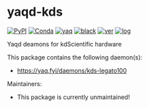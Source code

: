 # yaqd-kds

[![PyPI](https://img.shields.io/pypi/v/yaqd-kds)](https://pypi.org/project/yaqd-kds)
[![Conda](https://img.shields.io/conda/vn/conda-forge/yaqd-kds)](https://anaconda.org/conda-forge/yaqd-kds)
[![yaq](https://img.shields.io/badge/framework-yaq-orange)](https://yaq.fyi/)
[![black](https://img.shields.io/badge/code--style-black-black)](https://black.readthedocs.io/)
[![ver](https://img.shields.io/badge/calver-YYYY.M.MICRO-blue)](https://calver.org/)
[![log](https://img.shields.io/badge/change-log-informational)](https://github.com/yaq-project/yaqd-kds/-/blob/main/CHANGELOG.md)

Yaqd deamons for kdScientific hardware

This package contains the following daemon(s):

- https://yaq.fyi/daemons/kds-legato100

Maintainers:

- This package is currently unmaintained!
